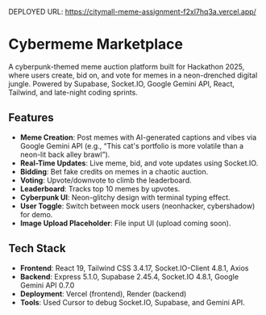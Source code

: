 DEPLOYED URL: https://citymall-meme-assignment-f2xl7hq3a.vercel.app/

# Cybermeme Marketplace

A cyberpunk-themed meme auction platform built for Hackathon 2025, where users create, bid on, and vote for memes in a neon-drenched digital jungle. Powered by Supabase, Socket.IO, Google Gemini API, React, Tailwind, and late-night coding sprints.

## Features
- **Meme Creation**: Post memes with AI-generated captions and vibes via Google Gemini API (e.g., “This cat's portfolio is more volatile than a neon-lit back alley brawl”).
- **Real-Time Updates**: Live meme, bid, and vote updates using Socket.IO.
- **Bidding**: Bet fake credits on memes in a chaotic auction.
- **Voting**: Upvote/downvote to climb the leaderboard.
- **Leaderboard**: Tracks top 10 memes by upvotes.
- **Cyberpunk UI**: Neon-glitchy design with terminal typing effect.
- **User Toggle**: Switch between mock users (neonhacker, cybershadow) for demo.
- **Image Upload Placeholder**: File input UI (upload coming soon).

## Tech Stack
- **Frontend**: React 19, Tailwind CSS 3.4.17, Socket.IO-Client 4.8.1, Axios
- **Backend**: Express 5.1.0, Supabase 2.45.4, Socket.IO 4.8.1, Google Gemini API 0.7.0
- **Deployment**: Vercel (frontend), Render (backend)
- **Tools**: Used Cursor to debug Socket.IO, Supabase, and Gemini API.
